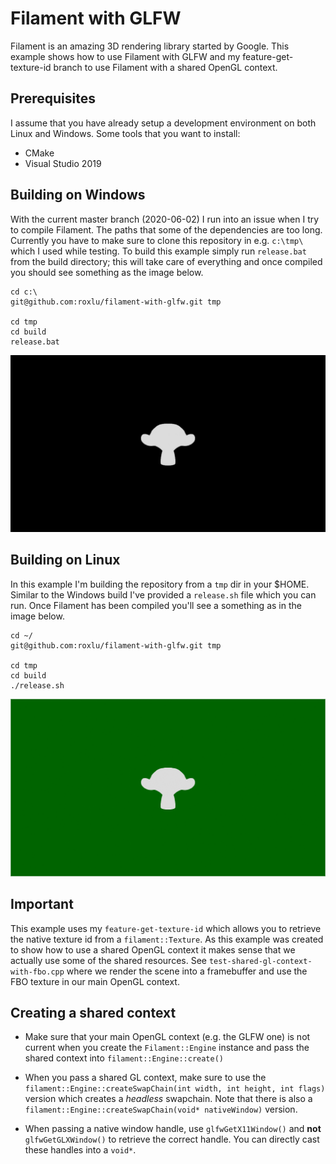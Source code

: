 # Filament with GLFW

Filament is an amazing 3D rendering library started by
Google. This example shows how to use Filament with GLFW and my
feature-get-texture-id branch to use Filament with a shared
OpenGL context.

## Prerequisites

I assume that you have already setup a development environment
on both Linux and Windows. Some tools that you want to install:

- CMake
- Visual Studio 2019

## Building on Windows

With the current master branch (2020-06-02) I run into an issue
when I try to compile Filament. The paths that some of the
dependencies are too long. Currently you have to make sure to
clone this repository in e.g. `c:\tmp\` which I used while
testing. To build this example simply run `release.bat` from the
build directory; this will take care of everything and once
compiled you should see something as the image below.


    cd c:\
    git@github.com:roxlu/filament-with-glfw.git tmp
    
    cd tmp
    cd build
    release.bat
    
![windows example](doc/filament-glfw-windows.png)

## Building on Linux

In this example I'm building the repository from a `tmp`
dir in your $HOME. Similar to the Windows build I've provided
a `release.sh` file which you can run. Once Filament has
been compiled you'll see a something as in the image below.

    cd ~/
    git@github.com:roxlu/filament-with-glfw.git tmp
    
    cd tmp
    cd build
    ./release.sh
    
![linux example](doc/filament-glfw-linux.png)

## Important

This example uses my `feature-get-texture-id` which allows you to
retrieve the native texture id from a `filament::Texture`. As
this example was created to show how to use a shared OpenGL
context it makes sense that we actually use some of the shared
resources.  See `test-shared-gl-context-with-fbo.cpp` where we
render the scene into a framebuffer and use the FBO texture in
our main OpenGL context.

## Creating a shared context

- Make sure that your main OpenGL context (e.g. the GLFW one) is
  not current when you create the `Filament::Engine` instance and
  pass the shared context into `filament::Engine::create()`
  
- When you pass a shared GL context, make sure to use the
  `filament::Engine::createSwapChain(int width, int height, int
  flags)` version which creates a *headless* swapchain. Note that
  there is also a `filament::Engine::createSwapChain(void*
  nativeWindow)` version.
  
- When passing a native window handle, use `glfwGetX11Window()`
  and **not** `glfwGetGLXWindow()` to retrieve the correct
  handle. You can directly cast these handles into a `void*`.
  
